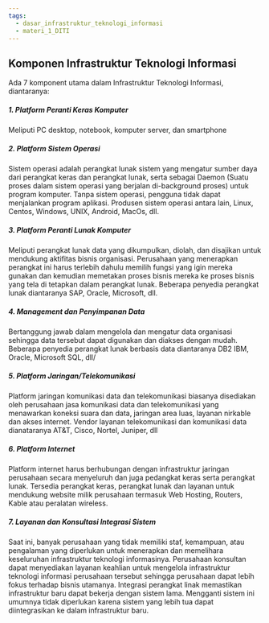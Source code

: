 ```yaml
---
tags:
  - dasar_infrastruktur_teknologi_informasi
  - materi_1_DITI
---
```

## Komponen Infrastruktur Teknologi Informasi
Ada 7 komponent utama dalam Infrastruktur Teknologi Informasi, diantaranya:

##### 1. Platform Peranti Keras Komputer
Meliputi PC desktop, notebook, komputer server, dan smartphone

##### 2. Platform Sistem Operasi
Sistem operasi adalah perangkat lunak sistem yang mengatur sumber daya dari perangkat keras dan perangkat lunak, serta sebagai Daemon (Suatu proses dalam sistem operasi yang berjalan di-background proses) untuk program komputer. Tanpa sistem operasi, pengguna tidak dapat menjalankan program aplikasi. Produsen sistem operasi antara lain, Linux, Centos, Windows, UNIX, Android, MacOs, dll.

##### 3. Platform Peranti Lunak Komputer
Meliputi perangkat lunak data yang dikumpulkan, diolah, dan disajikan untuk mendukung aktifitas bisnis organisasi. Perusahaan yang menerapkan perangkat ini harus terlebih dahulu memilih fungsi yang igin mereka gunakan dan kemudian memetakan proses bisnis mereka ke proses bisnis yang tela di tetapkan dalam perangkat lunak. Beberapa penyedia perangkat lunak diantaranya SAP, Oracle, Microsoft, dll.

##### 4. Management dan Penyimpanan Data
Bertanggung jawab dalam mengelola dan mengatur data organisasi sehingga data tersebut dapat digunakan dan diakses dengan mudah. Beberapa penyedia perangkat lunak berbasis data diantaranya DB2 IBM, Oracle, Microsoft SQL, dll/

##### 5. Platform Jaringan/Telekomunikasi
Platform jaringan komunikasi data dan telekomunikasi biasanya disediakan oleh perusahaan jasa komunikasi data dan telekomunikasi yang menawarkan koneksi suara dan data, jaringan area luas, layanan nirkable dan akses internet. Vendor layanan telekomunikasi dan komunikasi data dianataranya AT&T, Cisco, Nortel, Juniper, dll

##### 6. Platform Internet
Platform internet harus berhubungan dengan infrastruktur jaringan perusahaan secara menyeluruh dan juga pedangkat keras serta perangkat lunak. Tersedia perangkat keras, perangkat lunak dan layanan untuk mendukung website milik perusahaan termasuk Web Hosting, Routers, Kable atau peralatan wireless.

##### 7. Layanan dan Konsultasi Integrasi Sistem
Saat ini, banyak perusahaan yang tidak memiliki staf, kemampuan, atau pengalaman yang diperlukan untuk menerapkan dan memelihara keseluruhan infrastruktur teknologi informasinya. Perusahaan konsultan dapat menyediakan layanan keahlian untuk mengelola infrastruktur teknologi informasi perusahaan tersebut sehingga perusahaan dapat lebih fokus terhadap bisnis utamanya. Integrasi perangkat linak memastikan infrastruktur baru dapat bekerja dengan sistem lama. Mengganti sistem ini umumnya tidak diperlukan karena sistem yang lebih tua dapat diintegrasikan ke dalam infrastruktur baru.